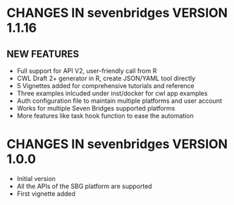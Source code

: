 # CHANGES IN sevenbridges VERSION 1.1.16

## NEW FEATURES

- Full support for API V2, user-friendly call from R
- CWL Draft 2+ generator in R, create JSON/YAML tool directly
- 5 Vignettes added for comprehensive tutorials and reference
- Three examples inlcuded under inst/docker for cwl app examples
- Auth configuration file to maintain multiple platforms and user account
- Works for multiple Seven Bridges supported platforms
- More features like task hook function to ease the automation

# CHANGES IN sevenbridges VERSION 1.0.0

- Initial version
- All the APIs of the SBG platform are supported
- First vignette added
